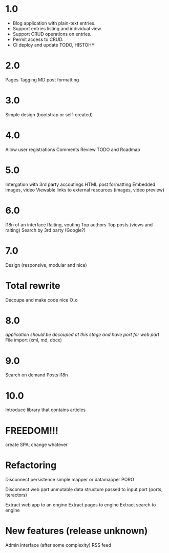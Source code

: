 1.0
===
+ Blog application with plain-text entries.
+ Support entries listing and individual view.
+ Support CRUD operations on entries.
+ Permit access to CRUD.
+ CI
deploy and update TODO, HISTOHY

2.0
===
Pages
Tagging
MD post formatting

3.0
===
Simple design (bootstrap or self-created)

4.0
===
Allow user registrations
Comments
Review TODO and Roadmap

5.0
===
Intergation with 3rd party accoutings
HTML post formatting
Embedded images, video
Viewable links to external resources (images, video preview)

6.0
===
I18n of an interface
Raiting, vouting
Top authors
Top posts (views and raiting)
Search by 3rd party (Google?)

7.0
===
Design (responsive, modular and nice)

Total rewrite
=============
Decoupe and make code nice O_o

8.0
===
*application should be decouped at this stage and have port for web part*
File import (xml, md, docx)

9.0
===
Search on demand
Posts i18n

10.0
====
Introduce library that contains articles

FREEDOM!!!
=========
create SPA, change whatever

Refactoring
===========
Disconnect persistence
    simple mapper or datamapper
    PORO

Disconnect web part
    unmutable data structure passed to input port (ports, iteractors)

Extract web app to an engine
Extract pages to engine
Extract search to engine

New features (release unknown)
==============================
Admin interface (after some complexity)
RSS feed
